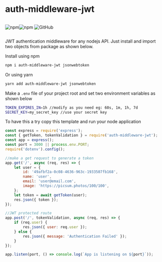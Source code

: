 # auth-middleware-jwt

<div style="display:flex;justify-content:start;">

![npm](https://img.shields.io/npm/v/auth-middleware-jwt)

![npm](https://img.shields.io/npm/dw/auth-middleware-jwt)
![GitHub](https://img.shields.io/github/license/Sazzad-Anwar/auth-middleware-jwt)

</div>

JWT authentication middleware for any nodejs API. Just install and import two objects from package as shown below.

Install using npm

```sh
npm i auth-middleware-jwt jsonwebtoken
```

Or using yarn

```sh
yarn add auth-middleware-jwt jsonwebtoken
```

Make a `.env` file of your project root and set two environment variables as shown below

```sh
TOKEN_EXPIRES_IN=1h //modify as you need eg: 60s, 1m, 1h, 7d
SECRET_KEY=my_secret_key //use your secret key
```

To have this a try copy this template and run your node application

```js
const express = require('express');
const { getToken, tokenValidation } = require('auth-middleware-jwt');
const app = express();
const port = 3000 || process.env.PORT;
require('dotenv').config();

//make a get request to generate a token
app.get('/', async (req, res) => {
    let user = {
        id: '49afbf2a-0c08-4636-963c-1933507fb168',
        name: 'user',
        email: 'user@email.com',
        image: 'https://picsum.photos/100/100',
    };
    let token = await getToken(user);
    res.json({ token });
});

//JWT protected route
app.post('/', tokenValidation, async (req, res) => {
    if (req.user) {
        res.json({ user: req.user });
    } else {
        res.json({ message: 'Authentication Failed' });
    }
});

app.listen(port, () => console.log(`App is listening on ${port}`));
```
